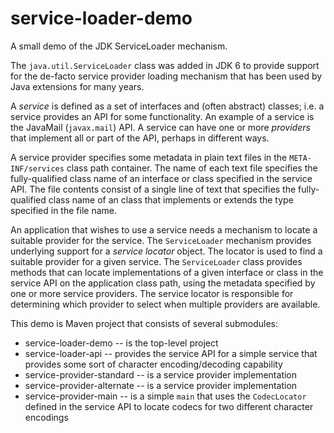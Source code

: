 service-loader-demo
===================

A small demo of the JDK ServiceLoader mechanism.

The `java.util.ServiceLoader` class was added in JDK 6 to provide support
for the de-facto service provider loading mechanism that has been used by
Java extensions for many years.  

A _service_ is defined as a set of interfaces and (often abstract) classes;
i.e. a service provides an API for some functionality.  An example of a 
service is the JavaMail (`javax.mail`) API.  A service can have one or 
more _providers_ that implement all or part of the API, perhaps in different 
ways.

A service provider specifies some metadata in plain text files in 
the `META-INF/services` class path container.  The name of each text
file specifies the fully-qualified class name of an interface or class
specified in the service API.  The file contents consist of a single line
of text that specifies the fully-qualified class name of an class that 
implements or extends the type specified in the file name.

An application that wishes to use a service needs a mechanism to locate
a suitable provider for the service.  The `ServiceLoader` mechanism provides
underlying support for a _service locator_ object.  The locator is used to
find a suitable provider for a given service.  The `ServiceLoader` class
provides methods that can locate implementations of a given interface or
class in the service API on the application class path, using the metadata 
specified by one or more service providers.  The service locator is 
responsible for determining which provider to select when multiple providers 
are available.

This demo is Maven project that consists of several submodules:

* service-loader-demo -- is the top-level project
* service-loader-api -- provides the service API for a simple service that
  provides some sort of character encoding/decoding capability
* service-provider-standard -- is a service provider implementation
* service-provider-alternate -- is a service provider implementation
* service-provider-main -- is a simple `main` that uses the 
  `CodecLocator` defined in the service API to locate codecs for two different
  character encodings
